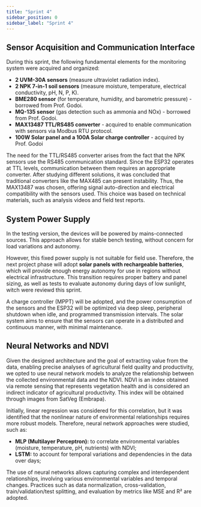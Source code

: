 ```yaml
---
title: "Sprint 4"
sidebar_position: 0
sidebar_label: "Sprint 4"
---
```


## Sensor Acquisition and Communication Interface

During this sprint, the following fundamental elements for the monitoring system were acquired and organized:

- **2 UVM-30A sensors** (measure ultraviolet radiation index).
- **2 NPK 7-in-1 soil sensors** (measure moisture, temperature, electrical conductivity, pH, N, P, K).
- **BME280 sensor** (for temperature, humidity, and barometric pressure) - borrowed from Prof. Godoi.
- **MQ-135 sensor** (gas detection such as ammonia and NOx) - borrowed from Prof. Godoi.
- **MAX13487 TTL/RS485 converter** - acquired to enable communication with sensors via Modbus RTU protocol.
- **100W Solar panel and a 100A Solar charge controller** - acquired by Prof. Godoi

The need for the TTL/RS485 converter arises from the fact that the NPK sensors use the RS485 communication standard. Since the ESP32 operates at TTL levels, communication between them requires an appropriate converter. After studying different solutions, it was concluded that traditional converters like the MAX485 can present instability. Thus, the MAX13487 was chosen, offering signal auto-direction and electrical compatibility with the sensors used. This choice was based on technical materials, such as analysis videos and field test reports.

## System Power Supply

In the testing version, the devices will be powered by mains-connected sources. This approach allows for stable bench testing, without concern for load variations and autonomy.

However, this fixed power supply is not suitable for field use. Therefore, the next project phase will adopt **solar panels with rechargeable batteries**, which will provide enough energy autonomy for use in regions without electrical infrastructure. This transition requires proper battery and panel sizing, as well as tests to evaluate autonomy during days of low sunlight, witch were reviewd this sprint.

A charge controller (MPPT) will be adopted, and the power consumption of the sensors and the ESP32 will be optimized via deep sleep, peripheral shutdown when idle, and programmed transmission intervals. The solar system aims to ensure that the sensors can operate in a distributed and continuous manner, with minimal maintenance.

## Neural Networks and NDVI

Given the designed architecture and the goal of extracting value from the data, enabling precise analyses of agricultural field quality and productivity, we opted to use neural network models to analyze the relationship between the collected environmental data and the NDVI. NDVI is an index obtained via remote sensing that represents vegetation health and is considered an indirect indicator of agricultural productivity. This index will be obtained through images from SatVeg (Embrapa).

Initially, linear regression was considered for this correlation, but it was identified that the nonlinear nature of environmental relationships requires more robust models. Therefore, neural network approaches were studied, such as:

- **MLP (Multilayer Perceptron):** to correlate environmental variables (moisture, temperature, pH, nutrients) with NDVI;
- **LSTM:** to account for temporal variations and dependencies in the data over days;

The use of neural networks allows capturing complex and interdependent relationships, involving various environmental variables and temporal changes. Practices such as data normalization, cross-validation, train/validation/test splitting, and evaluation by metrics like MSE and R² are adopted.
